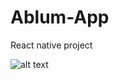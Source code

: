 # Ablum-App
React native project

![alt text](https://user-images.githubusercontent.com/19198921/46256424-7e85c780-c4c8-11e8-90a8-ee9c7417448c.png)
